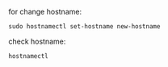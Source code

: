 for change hostname:
```
sudo hostnamectl set-hostname new-hostname
```

check hostname:
```
hostnamectl
```
